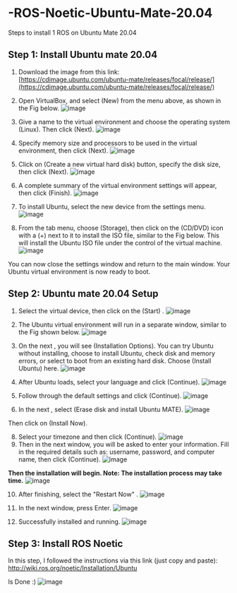# -ROS-Noetic-Ubuntu-Mate-20.04
Steps to install 1 ROS on Ubuntu Mate 20.04

## Step 1: Install Ubuntu mate 20.04

1. Download the image from this link: [https://cdimage.ubuntu.com/ubuntu-mate/releases/focal/release/](https://cdimage.ubuntu.com/ubuntu-mate/releases/focal/release/)

2. Open VirtualBox, and select (New) from the menu above, as shown in the Fig below.
![image](https://github.com/VAsmaaShaker/-ROS-Noetic-Ubuntu-Mate-20.04/assets/174564364/d5338c96-439c-42e8-af0b-0b9f801b2a67)

3. Give a name to the virtual environment and choose the operating system (Linux). Then click (Next).
![image](https://github.com/VAsmaaShaker/-ROS-Noetic-Ubuntu-Mate-20.04/assets/174564364/9597a62d-9bec-4042-8749-7855bc5421b8)


4. Specify memory size and processors to be used in the virtual environment, then click (Next).
![image](https://github.com/VAsmaaShaker/-ROS-Noetic-Ubuntu-Mate-20.04/assets/174564364/6d7c9391-9a34-44fb-acb3-b09e845cd02d)

5. Click on (Create a new virtual hard disk) button, specify the disk size, then click (Next).
![image](https://github.com/VAsmaaShaker/-ROS-Noetic-Ubuntu-Mate-20.04/assets/174564364/27abb5a9-550f-4b5e-ae97-d380ba6416d2)

6. A complete summary of the virtual environment settings will appear, then click (Finish).
![image](https://github.com/VAsmaaShaker/-ROS-Noetic-Ubuntu-Mate-20.04/assets/174564364/2f67fb01-4c0b-48bc-86a2-9bb4cca691f7)

7. To install Ubuntu, select the new device from the settings menu.
![image](https://github.com/VAsmaaShaker/-ROS-Noetic-Ubuntu-Mate-20.04/assets/174564364/60daeb30-3293-4069-9de0-aa23f110f084)

8. From the tab menu, choose (Storage), then click on the (CD/DVD) icon with a (+) next to it to install the ISO file, similar to the Fig below. This will install the Ubuntu ISO file under the control of the virtual machine.
![image](https://github.com/VAsmaaShaker/-ROS-Noetic-Ubuntu-Mate-20.04/assets/174564364/4b46827c-303c-4062-b03f-c209ae7e594e)

You can now close the settings window and return to the main window. Your Ubuntu virtual environment is now ready to boot.

## Step 2:  Ubuntu mate 20.04 Setup
1. Select the virtual device, then click on the (Start) .
![image](https://github.com/VAsmaaShaker/-ROS-Noetic-Ubuntu-Mate-20.04/assets/174564364/a38cc081-5e77-427f-af5b-c8ec01cbc534)

2. The Ubuntu virtual environment will run in a separate window, similar to the Fig shown below.
![image](https://github.com/VAsmaaShaker/-ROS-Noetic-Ubuntu-Mate-20.04/assets/174564364/07b649b7-1a8f-4bef-acd4-b9f487791a86)

3. On the next , you will see (Installation Options). You can try Ubuntu without installing, choose to install Ubuntu, check disk and memory errors, or select to boot from an existing hard disk. Choose (Install Ubuntu) here.
![image](https://github.com/VAsmaaShaker/-ROS-Noetic-Ubuntu-Mate-20.04/assets/174564364/8300fb13-010a-4aeb-b3de-57c6308c435f)

4. After Ubuntu loads, select your language and click (Continue).
![image](https://github.com/VAsmaaShaker/-ROS-Noetic-Ubuntu-Mate-20.04/assets/174564364/096ff7df-f011-4d0f-b881-9407c96250ba)

5. Follow through the default settings and click (Continue).
![image](https://github.com/VAsmaaShaker/-ROS-Noetic-Ubuntu-Mate-20.04/assets/174564364/e2d4478b-0d07-49b4-90fa-eb3887bc9f41)

6. In the next , select (Erase disk and install Ubuntu MATE).
![image](https://github.com/VAsmaaShaker/-ROS-Noetic-Ubuntu-Mate-20.04/assets/174564364/a1dade26-8cf0-466d-924c-f8551dd0a805)

Then click on (Install Now).

8. Select your timezone and then click (Continue).
![image](https://github.com/VAsmaaShaker/-ROS-Noetic-Ubuntu-Mate-20.04/assets/174564364/1f676852-e548-4276-80eb-0f5fbf410494)
9. Then in the next window, you will be asked to enter your information. Fill in the required details such as: username, password, and computer name, then click (Continue).
![image](https://github.com/VAsmaaShaker/-ROS-Noetic-Ubuntu-Mate-20.04/assets/174564364/24ddfe99-544f-4644-bd84-4bfc8c68fb49)

**Then the installation will begin. Note: The installation process may take time.**
![image](https://github.com/VAsmaaShaker/-ROS-Noetic-Ubuntu-Mate-20.04/assets/174564364/f98d6d9e-fd06-43c8-8ec2-d10cb5614150)

10. After finishing, select the "Restart Now" .
   ![image](https://github.com/VAsmaaShaker/-ROS-Noetic-Ubuntu-Mate-20.04/assets/174564364/c7d20ddf-5ba5-4220-b802-60e075d2bc06)

11. In the next window, press Enter.
![image](https://github.com/VAsmaaShaker/-ROS-Noetic-Ubuntu-Mate-20.04/assets/174564364/6bfbafe1-3205-4ae9-bdc6-024a02b22442)

12. Successfully installed and running.
![image](https://github.com/VAsmaaShaker/-ROS-Noetic-Ubuntu-Mate-20.04/assets/174564364/63cdd8e2-65ea-4e0b-b894-2705eb925b9b)

## Step 3: Install ROS Noetic
In this step, I followed the instructions via this link (just copy and paste): http://wiki.ros.org/noetic/Installation/Ubuntu

Is Done :)
![image](https://github.com/VAsmaaShaker/-ROS-Noetic-Ubuntu-Mate-20.04/assets/174564364/c2e1d2c9-9fac-4650-b111-f1520e7b20e2)



